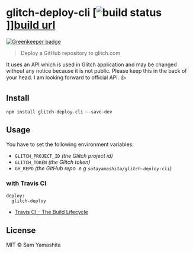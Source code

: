 [build badge]: https://travis-ci.org/sotayamashita/glitch-deploy-cli.svg?branch=master
[build url]:   https://travis-ci.org/sotayamashita/glitch-deploy-cli

# glitch-deploy-cli [![build status][build badge]]][build url]

[![Greenkeeper badge](https://badges.greenkeeper.io/sotayamashita/glitch-deploy-cli.svg)](https://greenkeeper.io/)

> Deploy a GitHub repository to glitch.com

It uses an API which is used in Glitch application and may be changed without any notice because it is not public. Please keep this in the back of your head. I am looking forward to official API. :+1:

## Install

```
npm install glitch-deploy-cli --save-dev
```

## Usage

You have to set the following environment variables:

- `GLITCH_PROJECT_ID` _(the Glitch project id)_
- `GLITCH_TOKEN` _(the Glitch token)_
- `GH_REPO` _(the GitHub repo. e.g `sotayamashita/glitch-deploy-cli`)_

### with Travis CI

```
deploy:
  glitch-deploy
```

- [Travis CI - The Build Lifecycle](https://docs.travis-ci.com/user/customizing-the-build/#The-Build-Lifecycle)

## License

MIT © Sam Yamashita
